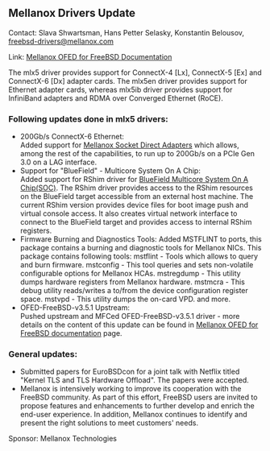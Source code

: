 ## Mellanox Drivers Update ##

Contact: Slava Shwartsman, Hans Petter Selasky, Konstantin Belousov, <freebsd-drivers@mellanox.com>

Link:	 [Mellanox OFED for FreeBSD Documentation](http://www.mellanox.com/page/products_dyn?product_family=193&mtag=freebsd_driver)  

The mlx5 driver provides support for ConnectX-4 [Lx], ConnectX-5 [Ex] and
ConnectX-6 [Dx] adapter cards. The mlx5en driver provides support for Ethernet
adapter cards, whereas mlx5ib driver provides support for InfiniBand adapters
and RDMA over Converged Ethernet (RoCE).

### Following updates done in mlx5 drivers: ###

  * 200Gb/s ConnectX-6 Ethernet:  
    Added support for [Mellanox Socket Direct Adapters](http://www.mellanox.com/page/products_dyn?product_family=285&mtag=socketdc)
    which allows, among the rest of the capabilities, to run up to 200Gb/s on a
    PCIe Gen 3.0 on a LAG interface.
  * Support for "BlueField" - Multicore System On A Chip:  
    Added support for RShim driver for [BlueField Multicore System On A Chip(SOC)](http://www.mellanox.com/products/bluefield-overview/).
    The RShim driver provides access to the RShim resources on the BlueField
    target accessible from an external host machine. The current RShim version
    provides device files for boot image push and virtual console access. It
    also creates virtual network interface to connect to the BlueField target
    and provides access to internal RShim registers.
  * Firmware Burning and Diagnostics Tools:
    Added MSTFLINT to ports, this package contains a burning and diagnostic
    tools for Mellanox NICs.
    This package contains following tools:
    mstflint - Tools which allows to query and burn firmware.
    mstconfig - This tool queries and sets non-volatile configurable options for
    Mellanox HCAs.
    mstregdump - This utility dumps hardware registers from Mellanox hardware.
    mstmcra - This debug utility reads/writes a to/from the device
    configuration register space.
    mstvpd - This utility dumps the on-card VPD.
    and more.
  * OFED-FreeBSD-v3.5.1 Upstream:  
    Pushed upstream and MFCed OFED-FreeBSD-v3.5.1 driver - more details
    on the content of this update can be found in [Mellanox OFED for FreeBSD documentation](http://www.mellanox.com/page/products_dyn?product_family=193&mtag=freebsd_driver) page.

### General updates: ###
  * Submitted papers for EuroBSDcon for a joint talk with Netflix titled
    "Kernel TLS and TLS Hardware Offload". The papers were accepted.
  * Mellanox is intensively working to improve its cooperation with the FreeBSD
    community. As part of this effort, FreeBSD users are invited to propose
    features and enhancements to further develop and enrich the end-user
    experience. In addition, Mellanox continues to identify and present the
    right solutions to meet customers' needs.

Sponsor: Mellanox Technologies  
